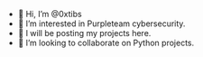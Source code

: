 - 👋 Hi, I’m @0xtibs
- 👀 I’m interested in Purpleteam cybersecurity.
- 🌱 I will be posting my projects here. 
- 💞️ I’m looking to collaborate on Python projects.

<!---
0xtibs/0xtibs is a ✨ special ✨ repository because its `README.md` (this file) appears on your GitHub profile.
You can click the Preview link to take a look at your changes.
--->
